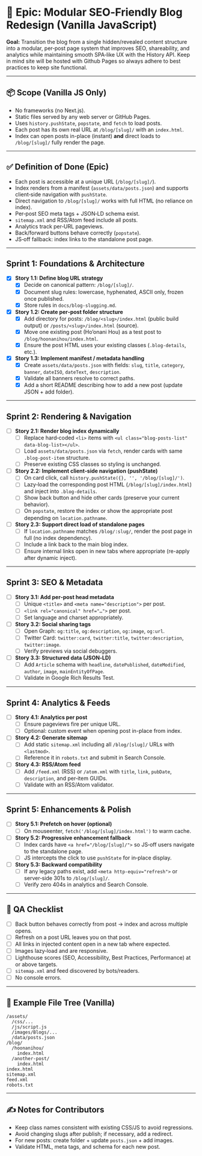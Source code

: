 # 🚀 Epic: Modular SEO‑Friendly Blog Redesign (Vanilla JavaScript)

**Goal:** Transition the blog from a single hidden/revealed content structure into a modular, per‑post page system that improves SEO, shareability, and analytics while maintaining smooth SPA‑like UX with the History API. Keep in mind site will be hosted with Github Pages so always adhere to best practices to keep site functional.

---

## 📦 Scope (Vanilla JS Only)
- No frameworks (no Next.js).  
- Static files served by any web server or GitHub Pages.  
- Uses `history.pushState`, `popstate`, and `fetch` to load posts.  
- Each post has its own real URL at `/blog/[slug]/` with an `index.html`.  
- Index can open posts in-place (instant) **and** direct loads to `/blog/[slug]/` fully render the page.

---

## ✅ Definition of Done (Epic)
- Each post is accessible at a unique URL (`/blog/[slug]/`).  
- Index renders from a manifest (`assets/data/posts.json`) and supports client‑side navigation with `pushState`.  
- Direct navigation to `/blog/[slug]/` works with full HTML (no reliance on index).  
- Per‑post SEO meta tags + JSON‑LD schema exist.  
- `sitemap.xml` and RSS/Atom feed include all posts.  
- Analytics track per‑URL pageviews.  
- Back/forward buttons behave correctly (`popstate`).  
- JS‑off fallback: index links to the standalone post page.

---

## Sprint 1: Foundations & Architecture
- [x] **Story 1.1: Define blog URL strategy**
  - [x] Decide on canonical pattern: `/blog/[slug]/`.
  - [x] Document slug rules: lowercase, hyphenated, ASCII only, frozen once published.
  - [x] Store rules in `docs/blog-slugging.md`.

- [x] **Story 1.2: Create per‑post folder structure**
  - [x] Add directory for posts: `/blog/<slug>/index.html` (public build output) or `/posts/<slug>/index.html` (source).
  - [x] Move one existing post (Ho’onani Hou) as a test post to `/blog/hoonanihou/index.html`.
  - [x] Ensure the post HTML uses your existing classes (`.blog-details`, etc.).

- [x] **Story 1.3: Implement manifest / metadata handling**
  - [x] Create `assets/data/posts.json` with fields: `slug`, `title`, `category`, `banner`, `dateISO`, `dateText`, `description`.
  - [x] Validate all banners resolve to correct paths.
  - [x] Add a short README describing how to add a new post (update JSON + add folder).

---

## Sprint 2: Rendering & Navigation
- [ ] **Story 2.1: Render blog index dynamically**
  - [ ] Replace hard‑coded `<li>` items with `<ul class="blog-posts-list" data-blog-list></ul>`.
  - [ ] Load `assets/data/posts.json` via `fetch`, render cards with same `.blog-post-item` structure.
  - [ ] Preserve existing CSS classes so styling is unchanged.

- [ ] **Story 2.2: Implement client‑side navigation (pushState)**
  - [ ] On card click, call `history.pushState({}, '', '/blog/[slug]/')`.
  - [ ] Lazy‑load the corresponding post HTML (`/blog/[slug]/index.html`) and inject into `.blog-details`.
  - [ ] Show back button and hide other cards (preserve your current behavior).
  - [ ] On `popstate`, restore the index or show the appropriate post depending on `location.pathname`.

- [ ] **Story 2.3: Support direct load of standalone pages**
  - [ ] If `location.pathname` matches `/blog/:slug/`, render the post page in full (no index dependency).
  - [ ] Include a link back to the main blog index.
  - [ ] Ensure internal links open in new tabs where appropriate (re-apply after dynamic inject).

---

## Sprint 3: SEO & Metadata
- [ ] **Story 3.1: Add per‑post head metadata**
  - [ ] Unique `<title>` and `<meta name="description">` per post.
  - [ ] `<link rel="canonical" href="…">` per post.
  - [ ] Set language and charset appropriately.

- [ ] **Story 3.2: Social sharing tags**
  - [ ] Open Graph: `og:title`, `og:description`, `og:image`, `og:url`.
  - [ ] Twitter Card: `twitter:card`, `twitter:title`, `twitter:description`, `twitter:image`.
  - [ ] Verify previews via social debuggers.

- [ ] **Story 3.3: Structured data (JSON‑LD)**
  - [ ] Add `Article` schema with `headline`, `datePublished`, `dateModified`, `author`, `image`, `mainEntityOfPage`.
  - [ ] Validate in Google Rich Results Test.

---

## Sprint 4: Analytics & Feeds
- [ ] **Story 4.1: Analytics per post**
  - [ ] Ensure pageviews fire per unique URL.
  - [ ] Optional: custom event when opening post in-place from index.

- [ ] **Story 4.2: Generate sitemap**
  - [ ] Add static `sitemap.xml` including all `/blog/[slug]/` URLs with `<lastmod>`.
  - [ ] Reference it in `robots.txt` and submit in Search Console.

- [ ] **Story 4.3: RSS/Atom feed**
  - [ ] Add `/feed.xml` (RSS) or `/atom.xml` with `title`, `link`, `pubDate`, `description`, and per‑item GUIDs.
  - [ ] Validate with an RSS/Atom validator.

---

## Sprint 5: Enhancements & Polish
- [ ] **Story 5.1: Prefetch on hover (optional)**
  - [ ] On mouseenter, `fetch('/blog/[slug]/index.html')` to warm cache.

- [ ] **Story 5.2: Progressive enhancement fallback**
  - [ ] Index cards have `<a href="/blog/[slug]/">` so JS‑off users navigate to the standalone page.
  - [ ] JS intercepts the click to use `pushState` for in‑place display.

- [ ] **Story 5.3: Backward compatibility**
  - [ ] If any legacy paths exist, add `<meta http-equiv="refresh">` or server‑side 301s to `/blog/[slug]/`.
  - [ ] Verify zero 404s in analytics and Search Console.

---

## 🧪 QA Checklist
- [ ] Back button behaves correctly from post → index and across multiple opens.
- [ ] Refresh on a post URL leaves you on that post.
- [ ] All links in injected content open in a new tab where expected.
- [ ] Images lazy‑load and are responsive.
- [ ] Lighthouse scores (SEO, Accessibility, Best Practices, Performance) at or above targets.
- [ ] `sitemap.xml` and feed discovered by bots/readers.
- [ ] No console errors.

---

## 📁 Example File Tree (Vanilla)
```
/assets/
  /css/...
  /js/script.js
  /images/Blogs/...
  /data/posts.json
/blog/
  /hoonanihou/
    index.html
  /another-post/
    index.html
index.html
sitemap.xml
feed.xml
robots.txt
```

---

## ✍️ Notes for Contributors
- Keep class names consistent with existing CSS/JS to avoid regressions.  
- Avoid changing slugs after publish; if necessary, add a redirect.  
- For new posts: create folder + update `posts.json` + add images.  
- Validate HTML, meta tags, and schema for each new post.

